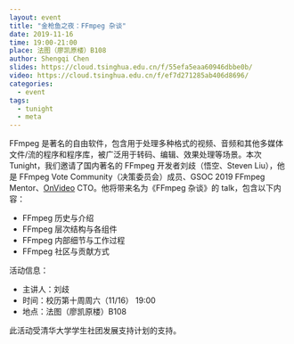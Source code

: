 ```yaml
---
layout: event
title: "金枪鱼之夜：FFmpeg 杂谈"
date: 2019-11-16
time: 19:00-21:00
place: 法图（廖凯原楼）B108
author: Shengqi Chen
slides: https://cloud.tsinghua.edu.cn/f/55efa5eaa60946dbbe0b/
video: https://cloud.tsinghua.edu.cn/f/ef7d271285ab406d8696/
categories:
  - event
tags:
  - tunight
  - meta
---
```


FFmpeg 是著名的自由软件，包含用于处理多种格式的视频、音频和其他多媒体文件/流的程序和程序库，被广泛用于转码、编辑、效果处理等场景。本次 Tunight，我们邀请了国内著名的 FFmpeg 开发者刘歧（悟空、Steven Liu），他是 FFmpeg Vote Community（决策委员会）成员、GSOC 2019 FFmpeg Mentor、[OnVideo](https://onvideo.cn) CTO。他将带来名为《FFmpeg 杂谈》的 talk，包含以下内容：

* FFmpeg 历史与介绍
* FFmpeg 层次结构与各组件
* FFmpeg 内部细节与工作过程
* FFmpeg 社区与贡献方式

活动信息：

* 主讲人：刘歧
* 时间：校历第十周周六（11/16） 19:00
* 地点：法图（廖凯原楼）B108

此活动受清华大学学生社团发展支持计划的支持。
